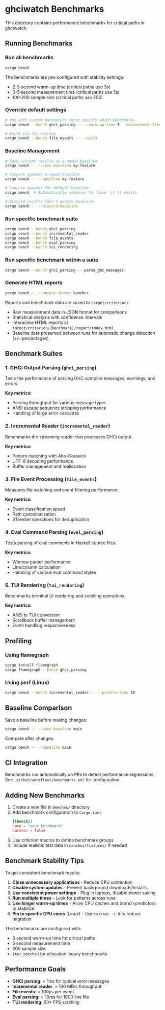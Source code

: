 # ghciwatch Benchmarks

This directory contains performance benchmarks for critical paths in ghciwatch.

## Running Benchmarks

### Run all benchmarks
```bash
cargo bench
```

The benchmarks are pre-configured with stability settings:
- 2-3 second warm-up time (critical paths use 3s)
- 3-5 second measurement time (critical paths use 5s)
- 100-200 sample size (critical paths use 200)

### Override default settings
```bash
# Run with custom parameters (must specify which benchmark)
cargo bench --bench ghci_parsing -- --warm-up-time 5 --measurement-time 10 --sample-size 500

# Quick run for testing
cargo bench --bench file_events -- --quick
```

### Baseline Management

```bash
# Save current results as a named baseline
cargo bench -- --save-baseline my-feature

# Compare against a named baseline
cargo bench -- --baseline my-feature

# Compare against the default baseline
cargo bench  # Automatically compares to 'base' if it exists

# Discard results (don't update baseline)
cargo bench -- --discard-baseline
```

### Run specific benchmark suite
```bash
cargo bench --bench ghci_parsing
cargo bench --bench incremental_reader
cargo bench --bench file_events
cargo bench --bench eval_parsing
cargo bench --bench tui_rendering
```

### Run specific benchmark within a suite
```bash
cargo bench --bench ghci_parsing -- parse_ghc_messages
```

### Generate HTML reports
```bash
cargo bench -- --output-format bencher
```

Reports and benchmark data are saved to `target/criterion/`:
- Raw measurement data in JSON format for comparisons
- Statistical analysis with confidence intervals
- Interactive HTML reports at `target/criterion/{benchmark}/report/index.html`
- Baseline data preserved between runs for automatic change detection (+/- percentages)

## Benchmark Suites

### 1. GHCi Output Parsing (`ghci_parsing`)
Tests the performance of parsing GHC compiler messages, warnings, and errors.

**Key metrics:**
- Parsing throughput for various message types
- ANSI escape sequence stripping performance
- Handling of large error cascades

### 2. Incremental Reader (`incremental_reader`)
Benchmarks the streaming reader that processes GHCi output.

**Key metrics:**
- Pattern matching with Aho-Corasick
- UTF-8 decoding performance
- Buffer management and reallocation

### 3. File Event Processing (`file_events`)
Measures file watching and event filtering performance.

**Key metrics:**
- Event classification speed
- Path canonicalization
- BTreeSet operations for deduplication

### 4. Eval Command Parsing (`eval_parsing`)
Tests parsing of eval comments in Haskell source files.

**Key metrics:**
- Winnow parser performance
- Line/column calculation
- Handling of various eval command styles

### 5. TUI Rendering (`tui_rendering`)
Benchmarks terminal UI rendering and scrolling operations.

**Key metrics:**
- ANSI to TUI conversion
- Scrollback buffer management
- Event handling responsiveness

## Profiling

### Using flamegraph
```bash
cargo install flamegraph
cargo flamegraph --bench ghci_parsing
```

### Using perf (Linux)
```bash
cargo bench --bench incremental_reader -- --profile-time 10
```

## Baseline Comparison

Save a baseline before making changes:
```bash
cargo bench -- --save-baseline main
```

Compare after changes:
```bash
cargo bench -- --baseline main
```

## CI Integration

Benchmarks run automatically on PRs to detect performance regressions.
See `.github/workflows/benchmarks.yml` for configuration.

## Adding New Benchmarks

1. Create a new file in `benches/` directory
2. Add benchmark configuration to `Cargo.toml`:
   ```toml
   [[bench]]
   name = "your_benchmark"
   harness = false
   ```
3. Use criterion macros to define benchmark groups
4. Include realistic test data in `benches/fixtures/` if needed

## Benchmark Stability Tips

To get consistent benchmark results:

1. **Close unnecessary applications** - Reduce CPU contention
2. **Disable system updates** - Prevent background downloads/installs
3. **Use consistent power settings** - Plug in laptops, disable power saving
4. **Run multiple times** - Look for patterns across runs
5. **Use longer warm-up times** - Allow CPU caches and branch predictors to stabilize
6. **Pin to specific CPU cores** (Linux) - Use `taskset -c 0` to reduce migration

The benchmarks are configured with:
- 3 second warm-up time for critical paths
- 5 second measurement time
- 200 sample size
- `iter_batched` for allocation-heavy benchmarks

## Performance Goals

- **GHCi parsing**: < 1ms for typical error messages
- **Incremental reader**: > 100 MB/s throughput
- **File events**: < 100μs per event
- **Eval parsing**: < 10ms for 1000 line file
- **TUI rendering**: 60+ FPS scrolling

